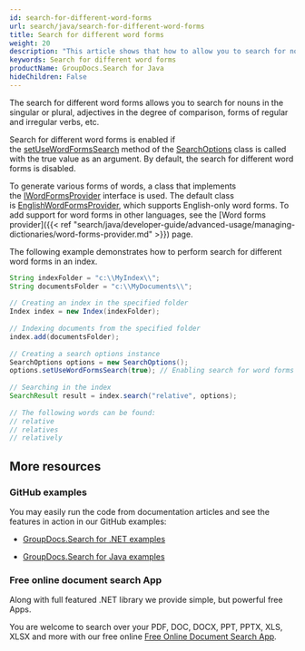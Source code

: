 ```yaml
---
id: search-for-different-word-forms
url: search/java/search-for-different-word-forms
title: Search for different word forms
weight: 20
description: "This article shows that how to allow you to search for nouns in the singular or plural, adjectives in the degree of comparison, forms of regular and irregular verbs, etc."
keywords: Search for different word forms
productName: GroupDocs.Search for Java
hideChildren: False
---
```

The search for different word forms allows you to search for nouns in the singular or plural, adjectives in the degree of comparison, forms of regular and irregular verbs, etc.

Search for different word forms is enabled if the [setUseWordFormsSearch](https://apireference.groupdocs.com/search/java/com.groupdocs.search.options/SearchOptions#setUseWordFormsSearch(boolean)) method of the [SearchOptions](https://apireference.groupdocs.com/search/java/com.groupdocs.search.options/SearchOptions) class is called with the true value as an argument. By default, the search for different word forms is disabled.

To generate various forms of words, a class that implements the [IWordFormsProvider](https://apireference.groupdocs.com/search/java/com.groupdocs.search.dictionaries/IWordFormsProvider) interface is used. The default class is [EnglishWordFormsProvider](https://apireference.groupdocs.com/search/java/com.groupdocs.search.dictionaries/EnglishWordFormsProvider), which supports English-only word forms. To add support for word forms in other languages, see the [Word forms provider]({{< ref "search/java/developer-guide/advanced-usage/managing-dictionaries/word-forms-provider.md" >}}) page.

The following example demonstrates how to perform search for different word forms in an index.



```java
String indexFolder = "c:\\MyIndex\\";
String documentsFolder = "c:\\MyDocuments\\";
 
// Creating an index in the specified folder
Index index = new Index(indexFolder);
 
// Indexing documents from the specified folder
index.add(documentsFolder);
 
// Creating a search options instance
SearchOptions options = new SearchOptions();
options.setUseWordFormsSearch(true); // Enabling search for word forms
 
// Searching in the index
SearchResult result = index.search("relative", options);
 
// The following words can be found:
// relative
// relatives
// relatively
```

## More resources

### GitHub examples

You may easily run the code from documentation articles and see the features in action in our GitHub examples:

*   [GroupDocs.Search for .NET examples](https://github.com/groupdocs-search/GroupDocs.Search-for-.NET)
    
*   [GroupDocs.Search for Java examples](https://github.com/groupdocs-search/GroupDocs.Search-for-Java)
    

### Free online document search App

Along with full featured .NET library we provide simple, but powerful free Apps.

You are welcome to search over your PDF, DOC, DOCX, PPT, PPTX, XLS, XLSX and more with our free online [Free Online Document Search App](https://products.groupdocs.app/search).
